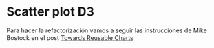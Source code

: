 # Scatter plot D3

Para hacer la refactorización vamos a seguir las instrucciones de Mike Bostock en el post [Towards Reusable Charts](https://bost.ocks.org/mike/chart/)